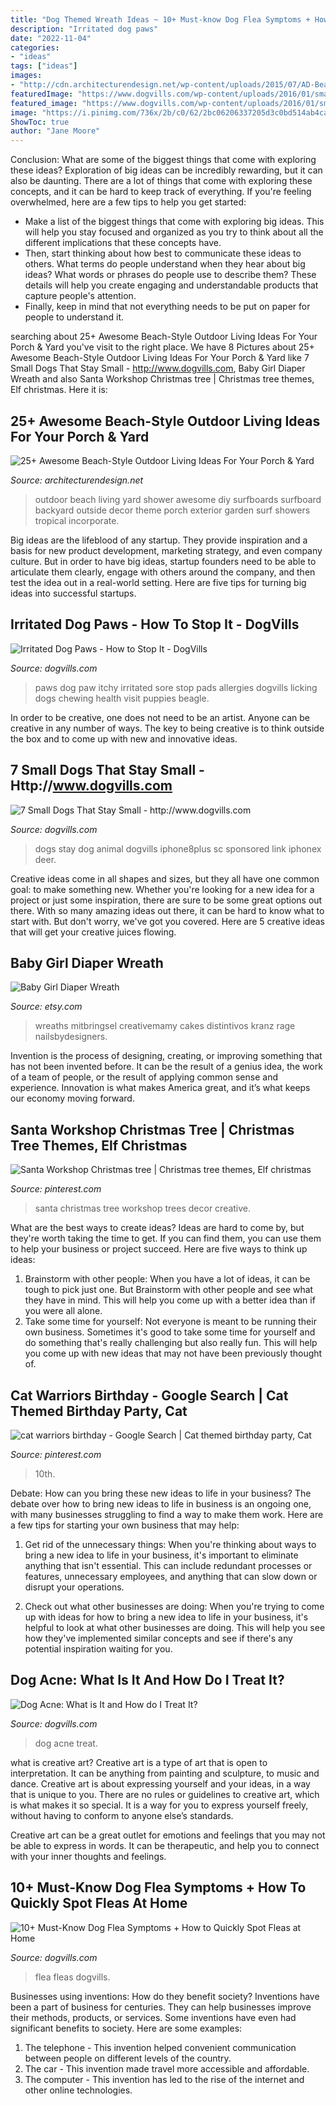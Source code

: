 ```yaml
---
title: "Dog Themed Wreath Ideas ~ 10+ Must-know Dog Flea Symptoms + How To Quickly Spot Fleas At Home"
description: "Irritated dog paws"
date: "2022-11-04"
categories:
- "ideas"
tags: ["ideas"]
images:
- "http://cdn.architecturendesign.net/wp-content/uploads/2015/07/AD-Beach-Style-Outdoor-Living-Ideas-17.jpg"
featuredImage: "https://www.dogvills.com/wp-content/uploads/2016/01/small-dogs-stay-small-f.jpg"
featured_image: "https://www.dogvills.com/wp-content/uploads/2016/01/small-dogs-stay-small-f.jpg"
image: "https://i.pinimg.com/736x/2b/c0/62/2bc06206337205d3c0bd514ab4cab9a8.jpg"
ShowToc: true
author: "Jane Moore"
---
```



Conclusion: What are some of the biggest things that come with exploring these ideas?
Exploration of big ideas can be incredibly rewarding, but it can also be daunting. There are a lot of things that come with exploring these concepts, and it can be hard to keep track of everything. If you're feeling overwhelmed, here are a few tips to help you get started: 
- Make a list of the biggest things that come with exploring big ideas. This will help you stay focused and organized as you try to think about all the different implications that these concepts have. 
- Then, start thinking about how best to communicate these ideas to others. What terms do people understand when they hear about big ideas? What words or phrases do people use to describe them? These details will help you create engaging and understandable products that capture people's attention. 
- Finally, keep in mind that not everything needs to be put on paper for people to understand it.

	

		
searching about 25+ Awesome Beach-Style Outdoor Living Ideas For Your Porch &amp; Yard you've visit to the right place. We have 8 Pictures about 25+ Awesome Beach-Style Outdoor Living Ideas For Your Porch &amp; Yard like 7 Small Dogs That Stay Small - http://www.dogvills.com, Baby Girl Diaper Wreath and also Santa Workshop Christmas tree | Christmas tree themes, Elf christmas. Here it is:
		
    
## 25+ Awesome Beach-Style Outdoor Living Ideas For Your Porch &amp; Yard

<img loading=lazy src="http://cdn.architecturendesign.net/wp-content/uploads/2015/07/AD-Beach-Style-Outdoor-Living-Ideas-17.jpg" onerror="this.onerror=null;this.src='https://tse2.mm.bing.net/th?id=OIP.f4KXxdrTKzKC686p1PpgbAHaJ4&amp;pid=15.1';" alt="25+ Awesome Beach-Style Outdoor Living Ideas For Your Porch &amp; Yard">

_Source: architecturendesign.net_

>outdoor beach living yard shower awesome diy surfboards surfboard backyard outside decor theme porch exterior garden surf showers tropical incorporate. 

	

Big ideas are the lifeblood of any startup. They provide inspiration and a basis for new product development, marketing strategy, and even company culture. But in order to have big ideas, startup founders need to be able to articulate them clearly, engage with others around the company, and then test the idea out in a real-world setting. Here are five tips for turning big ideas into successful startups.

    
## Irritated Dog Paws - How To Stop It - DogVills

<img loading=lazy src="https://www.dogvills.com/wp-content/uploads/2015/08/sore-red-paws-683x1024.jpg" onerror="this.onerror=null;this.src='https://tse2.mm.bing.net/th?id=OIP.nkgmAo2lK3hh4rkYSQV_wgHaLG&amp;pid=15.1';" alt="Irritated Dog Paws - How to Stop It - DogVills">

_Source: dogvills.com_

>paws dog paw itchy irritated sore stop pads allergies dogvills licking dogs chewing health visit puppies beagle. 

	

In order to be creative, one does not need to be an artist. Anyone can be creative in any number of ways. The key to being creative is to think outside the box and to come up with new and innovative ideas.

    
## 7 Small Dogs That Stay Small - Http://www.dogvills.com

<img loading=lazy src="https://www.dogvills.com/wp-content/uploads/2016/01/small-dogs-stay-small-f.jpg" onerror="this.onerror=null;this.src='https://tse1.mm.bing.net/th?id=OIP._VQIa5lFEdtCjBxtL1kN3AHaFz&amp;pid=15.1';" alt="7 Small Dogs That Stay Small - http://www.dogvills.com">

_Source: dogvills.com_

>dogs stay dog animal dogvills iphone8plus sc sponsored link iphonex deer. 

	

Creative ideas come in all shapes and sizes, but they all have one common goal: to make something new. Whether you're looking for a new idea for a project or just some inspiration, there are sure to be some great options out there. With so many amazing ideas out there, it can be hard to know what to start with. But don't worry, we've got you covered. Here are 5 creative ideas that will get your creative juices flowing.

    
## Baby Girl Diaper Wreath

<img loading=lazy src="https://img0.etsystatic.com/000/0/6442332/il_fullxfull.275678278.jpg" onerror="this.onerror=null;this.src='https://tse3.mm.bing.net/th?id=OIP.14-7ubU0Feb6oKpQ7KFILAHaIG&amp;pid=15.1';" alt="Baby Girl Diaper Wreath">

_Source: etsy.com_

>wreaths mitbringsel creativemamy cakes distintivos kranz rage nailsbydesigners. 

	

Invention is the process of designing, creating, or improving something that has not been invented before. It can be the result of a genius idea, the work of a team of people, or the result of applying common sense and experience. Innovation is what makes America great, and it’s what keeps our economy moving forward.

    
## Santa Workshop Christmas Tree | Christmas Tree Themes, Elf Christmas

<img loading=lazy src="https://i.pinimg.com/736x/e0/ab/97/e0ab973f9134d35245fddb10e5e52a1f.jpg" onerror="this.onerror=null;this.src='https://tse2.mm.bing.net/th?id=OIP.R1inhRaBwdDABq6QmEsA0gHaJ4&amp;pid=15.1';" alt="Santa Workshop Christmas tree | Christmas tree themes, Elf christmas">

_Source: pinterest.com_

>santa christmas tree workshop trees decor creative. 

	

What are the best ways to create ideas?
Ideas are hard to come by, but they're worth taking the time to get. If you can find them, you can use them to help your business or project succeed. Here are five ways to think up ideas: 
1. Brainstorm with other people: When you have a lot of ideas, it can be tough to pick just one. But Brainstorm with other people and see what they have in mind. This will help you come up with a better idea than if you were all alone. 
2. Take some time for yourself: Not everyone is meant to be running their own business. Sometimes it's good to take some time for yourself and do something that's really challenging but also really fun. This will help you come up with new ideas that may not have been previously thought of. 

    
## Cat Warriors Birthday - Google Search | Cat Themed Birthday Party, Cat

<img loading=lazy src="https://i.pinimg.com/736x/2b/c0/62/2bc06206337205d3c0bd514ab4cab9a8.jpg" onerror="this.onerror=null;this.src='https://tse3.mm.bing.net/th?id=OIP.a6cmplGFiieP1fBVswDgawHaJ3&amp;pid=15.1';" alt="cat warriors birthday - Google Search | Cat themed birthday party, Cat">

_Source: pinterest.com_

>10th. 

	

Debate: How can you bring these new ideas to life in your business?
The debate over how to bring new ideas to life in business is an ongoing one, with many businesses struggling to find a way to make them work. Here are a few tips for starting your own business that may help: 
1. Get rid of the unnecessary things: When you're thinking about ways to bring a new idea to life in your business, it's important to eliminate anything that isn't essential. This can include redundant processes or features, unnecessary employees, and anything that can slow down or disrupt your operations. 

2. Check out what other businesses are doing: When you're trying to come up with ideas for how to bring a new idea to life in your business, it's helpful to look at what other businesses are doing. This will help you see how they've implemented similar concepts and see if there's any potential inspiration waiting for you.

    
## Dog Acne: What Is It And How Do I Treat It?

<img loading=lazy src="https://www.dogvills.com/wp-content/uploads/2015/05/dog-acne-fb.jpg" onerror="this.onerror=null;this.src='https://tse2.mm.bing.net/th?id=OIP.JiVRQKTNERsRfokM2X4fDgHaFo&amp;pid=15.1';" alt="Dog Acne: What is It and How do I Treat It?">

_Source: dogvills.com_

>dog acne treat. 

	

what is creative art?
Creative art is a type of art that is open to interpretation. It can be anything from painting and sculpture, to music and dance. Creative art is about expressing yourself and your ideas, in a way that is unique to you.
There are no rules or guidelines to creative art, which is what makes it so special. It is a way for you to express yourself freely, without having to conform to anyone else’s standards.

Creative art can be a great outlet for emotions and feelings that you may not be able to express in words. It can be therapeutic, and help you to connect with your inner thoughts and feelings.

    
## 10+ Must-Know Dog Flea Symptoms + How To Quickly Spot Fleas At Home

<img loading=lazy src="https://www.dogvills.com/wp-content/uploads/2020/11/dog-flea-symptoms-p-683x1024.jpg" onerror="this.onerror=null;this.src='https://tse1.mm.bing.net/th?id=OIP.KjuOl6_oQx_Rd80fF7sQ1gHaLG&amp;pid=15.1';" alt="10+ Must-Know Dog Flea Symptoms + How to Quickly Spot Fleas at Home">

_Source: dogvills.com_

>flea fleas dogvills. 

	

Businesses using inventions: How do they benefit society?
Inventions have been a part of business for centuries. They can help businesses improve their methods, products, or services.  Some inventions have even had significant benefits to society. Here are some examples: 
1. The telephone - This invention helped convenient communication between people on different levels of the country.
2. The car - This invention made travel more accessible and affordable.
3. The computer - This invention has led to the rise of the internet and other online technologies.

